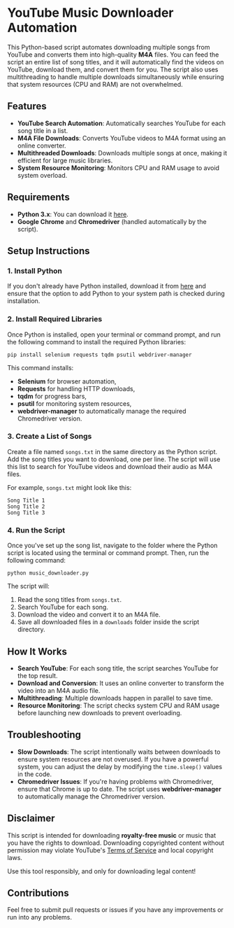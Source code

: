 # YouTube Music Downloader Automation

This Python-based script automates downloading multiple songs from YouTube and converts them into high-quality **M4A** files. You can feed the script an entire list of song titles, and it will automatically find the videos on YouTube, download them, and convert them for you. The script also uses multithreading to handle multiple downloads simultaneously while ensuring that system resources (CPU and RAM) are not overwhelmed.

## Features

- **YouTube Search Automation**: Automatically searches YouTube for each song title in a list.
- **M4A File Downloads**: Converts YouTube videos to M4A format using an online converter.
- **Multithreaded Downloads**: Downloads multiple songs at once, making it efficient for large music libraries.
- **System Resource Monitoring**: Monitors CPU and RAM usage to avoid system overload.

## Requirements

- **Python 3.x**: You can download it [here](https://www.python.org/downloads/).
- **Google Chrome** and **Chromedriver** (handled automatically by the script).

## Setup Instructions

### 1. Install Python

If you don't already have Python installed, download it from [here](https://www.python.org/downloads/) and ensure that the option to add Python to your system path is checked during installation.

### 2. Install Required Libraries

Once Python is installed, open your terminal or command prompt, and run the following command to install the required Python libraries:

```
pip install selenium requests tqdm psutil webdriver-manager
```

This command installs:
- **Selenium** for browser automation,
- **Requests** for handling HTTP downloads,
- **tqdm** for progress bars,
- **psutil** for monitoring system resources,
- **webdriver-manager** to automatically manage the required Chromedriver version.

### 3. Create a List of Songs

Create a file named `songs.txt` in the same directory as the Python script. Add the song titles you want to download, one per line. The script will use this list to search for YouTube videos and download their audio as M4A files.

For example, `songs.txt` might look like this:

```
Song Title 1
Song Title 2
Song Title 3
```

### 4. Run the Script

Once you've set up the song list, navigate to the folder where the Python script is located using the terminal or command prompt. Then, run the following command:

```
python music_downloader.py
```

The script will:
1. Read the song titles from `songs.txt`.
2. Search YouTube for each song.
3. Download the video and convert it to an M4A file.
4. Save all downloaded files in a `downloads` folder inside the script directory.

## How It Works

- **Search YouTube**: For each song title, the script searches YouTube for the top result.
- **Download and Conversion**: It uses an online converter to transform the video into an M4A audio file.
- **Multithreading**: Multiple downloads happen in parallel to save time.
- **Resource Monitoring**: The script checks system CPU and RAM usage before launching new downloads to prevent overloading.

## Troubleshooting

- **Slow Downloads**: The script intentionally waits between downloads to ensure system resources are not overused. If you have a powerful system, you can adjust the delay by modifying the `time.sleep()` values in the code.
- **Chromedriver Issues**: If you're having problems with Chromedriver, ensure that Chrome is up to date. The script uses **webdriver-manager** to automatically manage the Chromedriver version.

## Disclaimer

This script is intended for downloading **royalty-free music** or music that you have the rights to download. Downloading copyrighted content without permission may violate YouTube's [Terms of Service](https://www.youtube.com/static?gl=US&template=terms) and local copyright laws.

Use this tool responsibly, and only for downloading legal content!

## Contributions

Feel free to submit pull requests or issues if you have any improvements or run into any problems.
